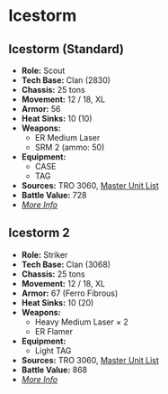 # Icestorm
## Icestorm (Standard)
- **Role:** Scout
- **Tech Base:** Clan (2830)
- **Chassis:** 25 tons
- **Movement:** 12 / 18, XL
- **Armor:** 56
- **Heat Sinks:** 10 (10)
- **Weapons:**
  - ER Medium Laser
  - SRM 2 (ammo: 50)
- **Equipment:**
  - CASE
  - TAG
- **Sources:** TRO 3060, [Master Unit List](http://masterunitlist.info/Unit/Details/1602/icestorm-standard)
- **Battle Value:** 728
- [*More Info*](icestorm/icestorm_standard.md)

## Icestorm 2
- **Role:** Striker
- **Tech Base:** Clan (3068)
- **Chassis:** 25 tons
- **Movement:** 12 / 18, XL
- **Armor:** 67 (Ferro Fibrous)
- **Heat Sinks:** 10 (20)
- **Weapons:**
  - Heavy Medium Laser × 2
  - ER Flamer
- **Equipment:**
  - Light TAG
- **Sources:** TRO 3060, [Master Unit List](http://masterunitlist.info/Unit/Details/1603/icestorm-2)
- **Battle Value:** 868
- [*More Info*](icestorm/icestorm_2.md)

